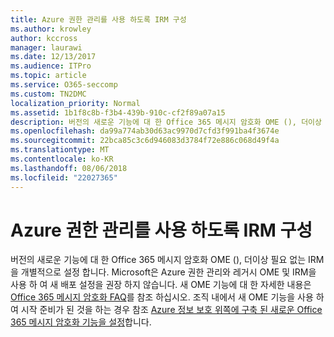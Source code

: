 ```yaml
---
title: Azure 권한 관리를 사용 하도록 IRM 구성
ms.author: krowley
author: kccross
manager: laurawi
ms.date: 12/13/2017
ms.audience: ITPro
ms.topic: article
ms.service: O365-seccomp
ms.custom: TN2DMC
localization_priority: Normal
ms.assetid: 1b1f8c8b-f3b4-439b-910c-cf2f89a07a15
description: 버전의 새로운 기능에 대 한 Office 365 메시지 암호화 OME (), 더이상 필요 없는 IRM을 개별적으로 설정 합니다. Microsoft은 Azure 권한 관리와 레거시 OME 및 IRM을 사용 하 여 새 배포 설정을 권장 하지 않습니다. 새 OME 기능에 대 한 자세한 내용은 Office 365 메시지 암호화 FAQ를 참조 하십시오. 준비가 조직 내에서 새 OME 기능을 사용 하 여 시작, 새로운 up 집합을 참조 하는 경우 Office 365 메시지 암호화 기능 Azure 정보 보호의 위쪽에 구축 합니다.
ms.openlocfilehash: da99a774ab30d63ac9970d7cfd3f991ba4f3674e
ms.sourcegitcommit: 22bca85c3c6d946083d3784f72e886c068d49f4a
ms.translationtype: MT
ms.contentlocale: ko-KR
ms.lasthandoff: 08/06/2018
ms.locfileid: "22027365"
---
```

# <a name="configure-irm-to-use-azure-rights-management"></a>Azure 권한 관리를 사용 하도록 IRM 구성

버전의 새로운 기능에 대 한 Office 365 메시지 암호화 OME (), 더이상 필요 없는 IRM을 개별적으로 설정 합니다. Microsoft은 Azure 권한 관리와 레거시 OME 및 IRM을 사용 하 여 새 배포 설정을 권장 하지 않습니다. 새 OME 기능에 대 한 자세한 내용은 [Office 365 메시지 암호화 FAQ](https://support.office.com/article/0432dce9-d9b6-4e73-8a13-4a932eb0081e)를 참조 하십시오. 조직 내에서 새 OME 기능을 사용 하 여 시작 준비가 된 것을 하는 경우 참조 [Azure 정보 보호 위쪽에 구축 된 새로운 Office 365 메시지 암호화 기능을 설정](https://support.office.com/article/7ff0c040-b25c-4378-9904-b1b50210d00e)합니다.
  

